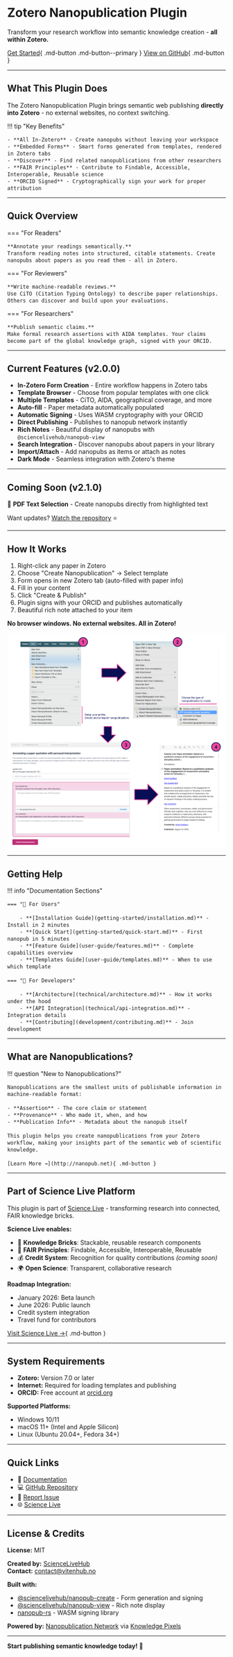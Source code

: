 # Zotero Nanopublication Plugin

Transform your research workflow into semantic knowledge creation - **all within Zotero.**

[Get Started](getting-started/installation.md){ .md-button .md-button--primary }
[View on GitHub](https://github.com/ScienceLiveHub/zotero-nanopub-plugin){ .md-button }

---

## What This Plugin Does

The Zotero Nanopublication Plugin brings semantic web publishing **directly into Zotero** - no external websites, no context switching.

!!! tip "Key Benefits"

    - **All In-Zotero** - Create nanopubs without leaving your workspace
    - **Embedded Forms** - Smart forms generated from templates, rendered in Zotero tabs
    - **Discover** - Find related nanopublications from other researchers
    - **FAIR Principles** - Contribute to Findable, Accessible, Interoperable, Reusable science
    - **ORCID Signed** - Cryptographically sign your work for proper attribution

---

## Quick Overview

=== "For Readers"

    **Annotate your readings semantically.**  
    Transform reading notes into structured, citable statements. Create nanopubs about papers as you read them - all in Zotero.

=== "For Reviewers"

    **Write machine-readable reviews.**  
    Use CiTO (Citation Typing Ontology) to describe paper relationships. Others can discover and build upon your evaluations.

=== "For Researchers"

    **Publish semantic claims.**  
    Make formal research assertions with AIDA templates. Your claims become part of the global knowledge graph, signed with your ORCID.

---

## Current Features (v2.0.0)

- **In-Zotero Form Creation** - Entire workflow happens in Zotero tabs
- **Template Browser** - Choose from popular templates with one click
- **Multiple Templates** - CiTO, AIDA, geographical coverage, and more
- **Auto-fill** - Paper metadata automatically populated
- **Automatic Signing** - Uses WASM cryptography with your ORCID
- **Direct Publishing** - Publishes to nanopub network instantly
- **Rich Notes** - Beautiful display of nanopubs with `@sciencelivehub/nanopub-view`
- **Search Integration** - Discover nanopubs about papers in your library
- **Import/Attach** - Add nanopubs as items or attach as notes
- **Dark Mode** - Seamless integration with Zotero's theme

---

## Coming Soon (v2.1.0)

🚧 **PDF Text Selection** - Create nanopubs directly from highlighted text

Want updates? [Watch the repository](https://github.com/ScienceLiveHub/zotero-nanopub-plugin) ⭐

---

## How It Works

1. Right-click any paper in Zotero
2. Choose "Create Nanopublication" → Select template
3. Form opens in new Zotero tab (auto-filled with paper info)
4. Fill in your content
5. Click "Create & Publish"
6. Plugin signs with your ORCID and publishes automatically
7. Beautiful rich note attached to your item

**No browser windows. No external websites. All in Zotero!**

![Screenshot: Workflow diagram showing steps within Zotero interface](assets/images/annotated-screenshot-sequence.png)

---

## Getting Help

!!! info "Documentation Sections"

    === "👤 For Users"

        - **[Installation Guide](getting-started/installation.md)** - Install in 2 minutes
        - **[Quick Start](getting-started/quick-start.md)** - First nanopub in 5 minutes
        - **[Feature Guide](user-guide/features.md)** - Complete capabilities overview
        - **[Templates Guide](user-guide/templates.md)** - When to use which template

    === "🔧 For Developers"

        - **[Architecture](technical/architecture.md)** - How it works under the hood
        - **[API Integration](technical/api-integration.md)** - Integration details
        - **[Contributing](development/contributing.md)** - Join development

---

## What are Nanopublications?

!!! question "New to Nanopublications?"

    Nanopublications are the smallest units of publishable information in machine-readable format:
    
    - **Assertion** - The core claim or statement
    - **Provenance** - Who made it, when, and how
    - **Publication Info** - Metadata about the nanopub itself
    
    This plugin helps you create nanopublications from your Zotero workflow, making your insights part of the semantic web of scientific knowledge.

    [Learn More →](http://nanopub.net){ .md-button }

---

## Part of Science Live Platform

This plugin is part of [Science Live](https://sciencelive4all.org) - transforming research into connected, FAIR knowledge bricks.

**Science Live enables:**

- 🧱 **Knowledge Bricks**: Stackable, reusable research components
- 🎯 **FAIR Principles**: Findable, Accessible, Interoperable, Reusable
- 💰 **Credit System**: Recognition for quality contributions *(coming soon)*
- 🌍 **Open Science**: Transparent, collaborative research

**Roadmap Integration:**

- January 2026: Beta launch
- June 2026: Public launch
- Credit system integration
- Travel fund for contributors

[Visit Science Live →](https://sciencelive4all.org){ .md-button }

---

## System Requirements

- **Zotero:** Version 7.0 or later
- **Internet:** Required for loading templates and publishing
- **ORCID:** Free account at [orcid.org](https://orcid.org)

**Supported Platforms:**

- Windows 10/11
- macOS 11+ (Intel and Apple Silicon)
- Linux (Ubuntu 20.04+, Fedora 34+)

---

## Quick Links

- 📖 [Documentation](getting-started/installation.md)
- 💻 [GitHub Repository](https://github.com/ScienceLiveHub/zotero-nanopub-plugin)
- 🐛 [Report Issue](https://github.com/ScienceLiveHub/zotero-nanopub-plugin/issues)
- 🌐 [Science Live](https://sciencelive4all.org)

---

## License & Credits

**License:** MIT

**Created by:** [ScienceLiveHub](https://github.com/ScienceLiveHub)  
**Contact:** contact@vitenhub.no

**Built with:**

- [@sciencelivehub/nanopub-create](https://github.com/ScienceLiveHub/nanopub-create) - Form generation and signing
- [@sciencelivehub/nanopub-view](https://github.com/ScienceLiveHub/nanopub-view) - Rich note display
- [nanopub-rs](https://github.com/vemonet/nanopub-rs) - WASM signing library

**Powered by:** [Nanopublication Network](http://nanopub.net) via [Knowledge Pixels](https://knowledgepixels.com)

---

**Start publishing semantic knowledge today!** 🚀

